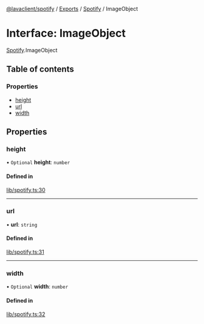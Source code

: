 [@lavaclient/spotify](../README.md) / [Exports](../modules.md) / [Spotify](../modules/Spotify.md) / ImageObject

# Interface: ImageObject

[Spotify](../modules/Spotify.md).ImageObject

## Table of contents

### Properties

- [height](Spotify.ImageObject.md#height)
- [url](Spotify.ImageObject.md#url)
- [width](Spotify.ImageObject.md#width)

## Properties

### height

• `Optional` **height**: `number`

#### Defined in

[lib/spotify.ts:30](https://github.com/lavaclient/plugins/blob/122f37d/packages/spotify/src/lib/spotify.ts#L30)

___

### url

• **url**: `string`

#### Defined in

[lib/spotify.ts:31](https://github.com/lavaclient/plugins/blob/122f37d/packages/spotify/src/lib/spotify.ts#L31)

___

### width

• `Optional` **width**: `number`

#### Defined in

[lib/spotify.ts:32](https://github.com/lavaclient/plugins/blob/122f37d/packages/spotify/src/lib/spotify.ts#L32)
